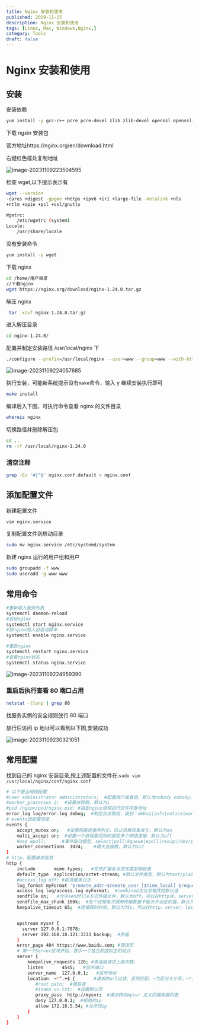 ```yaml
---
title: Nginx 安装和使用
published: 2019-11-15
description: Nginx 安装和使用
tags: [Linux, Mac, Windows,Nginx,]
category: Tools
draft: false
---
```


# Nginx 安装和使用

## 安装

安装依赖

```bash
yum install -y gcc-c++ pcre pcre-devel zlib zlib-devel openssl openssl-devel
```

下载 ngxin 安装包

官方地址https://nginx.org/en/download.html

右键红色框处复制地址

![image-20231109223504595](https://cdn.jsdelivr.net/gh/RonHaiT/Image-hosting/image-20231109223504595.png)

检查 wget,以下提示表示有

```bash
wget --version
-cares +digest -gpgme +https +ipv6 +iri +large-file -metalink +nls
+ntlm +opie +psl +ssl/gnutls

Wgetrc:
    /etc/wgetrc (system)
Locale:
    /usr/share/locale

```

没有安装命令

```bash
yum install -y wget
```

下载 nginx

```bash
cd /home/用户目录
//下载nginx
wget https://nginx.org/download/nginx-1.24.0.tar.gz
```

解压 nginx

```bash
 tar -xzvf nginx-1.24.0.tar.gz
```

进入解压目录

```bash
cd nginx-1.24.0/
```

配置并制定安装路径 /usr/local/nginx 下

```bash
./configure --prefix=/usr/local/nginx --user=www --group=www --with-http_stub_status_module --with-http_ssl_module
```

![image-20231109224057685](https://cdn.jsdelivr.net/gh/RonHaiT/Image-hosting/image-20231109224057685.png)

执行安装，可能新系统提示没有`make`命令，输入 y 继续安装执行即可

```bash
make install
```

编译后入下图，可执行命令查看 nginx 的文件目录

```bash
whereis nginx
```

切换路径并删除解压包

```bash
cd ..
rm -rf /usr/local/nginx-1.24.0
```

### 清空注释

```bash
grep -Ev '#|^$' nginx.conf.default > nginx.conf
```

## 添加配置文件

新建配置文件

```bash
vim nginx.service
```

复制配置文件到启动目录

```bash
sudo mv nginx.service /etc/systemd/system
```

新建 nginx 运行的用户组和用户

```bash
sudo groupadd -f www
sudo useradd -g www www
```

## 常用命令

```bash
#重新载入服务列表
systemctl daemon-reload
#启动nginx
systemctl start nginx.service
#将nginx加入自启动脚本
systemctl enable nginx.service

#重启nginx
systemctl restart nginx.service
#查看nginx状态
systemctl status nginx.service
```

![image-20231109224959390](https://cdn.jsdelivr.net/gh/RonHaiT/Image-hosting/image-20231109224959390.png)

### 重启后执行查看 80 端口占用

```bash
netstat -tlunp | grep 80
```

找服务实例的安全规则放行 80 端口

放行后访问 ip 地址可以看到以下图,安装成功

![image-20231109230321051](https://cdn.jsdelivr.net/gh/RonHaiT/Image-hosting/image-20231109230321051.png)

## 常用配置

找到自己的 nginx 安装目录,按上述配置的文件在:`sudo vim /usr/local/nginx/conf/nginx.conf`

```bash
# 以下是全局段配置
#user administrator administrators;  #配置用户或者组，默认为nobody nobody。
#worker_processes 2;  #设置进程数，默认为1
#pid /nginx/pid/nginx.pid; #指定nginx进程运行文件存放地址
error_log log/error.log debug;  #制定日志路径，级别：debug|info|notice|warn|error|crit|alert|emerg
# events段配置信息
events {
    accept_mutex on;   #设置网路连接序列化，防止惊群现象发生，默认为on
    multi_accept on;  #设置一个进程是否同时接受多个网络连接，默认为off
    #use epoll;      #事件驱动模型，select|poll|kqueue|epoll|resig|/dev/poll|eventport
    worker_connections  1024;    #最大连接数，默认为512
}
# http、配置请求信息
http {
    include       mime.types;   #文件扩展名与文件类型映射表
    default_type  application/octet-stream; #默认文件类型，默认为text/plain
    #access_log off; #取消服务日志
    log_format myFormat '$remote_addr–$remote_user [$time_local] $request $status $body_bytes_sent $http_referer $http_user_agent $http_x_forwarded_for'; #自定义格式
    access_log log/access.log myFormat;  #combined为日志格式的默认值
    sendfile on;   #允许sendfile方式传输文件，默认为off，可以在http块，server块，location块。
    sendfile_max_chunk 100k;  #每个进程每次调用传输数量不能大于设定的值，默认为0，即不设上限。
    keepalive_timeout 65;  #连接超时时间，默认为75s，可以在http，server，location块。


    upstream mysvr {
      server 127.0.0.1:7878;
      server 192.168.10.121:3333 backup;  #热备
    }
    error_page 404 https://www.baidu.com; #错误页
    # 第一个Server区块开始，表示一个独立的虚拟主机站点
    server {
        keepalive_requests 120; #单连接请求上限次数。
        listen       4545;   #监听端口
        server_name  127.0.0.1;   #监听地址
        location  ~*^.+$ {       #请求的url过滤，正则匹配，~为区分大小写，~*为不区分大小写。
           #root path;  #根目录
           #index vv.txt;  #设置默认页
           proxy_pass  http://mysvr;  #请求转向mysvr 定义的服务器列表
           deny 127.0.0.1;  #拒绝的ip
           allow 172.18.5.54; #允许的ip
        }
    }
}
```